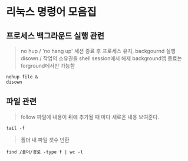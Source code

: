  # 리눅스 명령어 모음집 



## 프로세스 백그라운드 실행 관련
>  no hup / 'no hang up' 세션 종료 후 프로세스 유지, backgournd 실행
disown / 작업의 소유권을 shell session에서 해제
background앱 종료는 forground에서만 가능함

	nohup file &
	disown


## 파일 관련 
> follow 파일에 내용이 뒤에 추가될 때 마다 새로운 내용 보여준다. 

	tail -f 
	
> 폴더 내 파일 갯수 반환

	find /폴더/경로 -type f | wc -l

